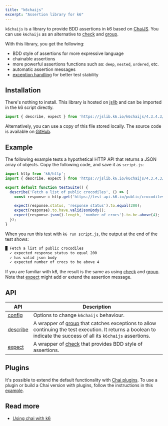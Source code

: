```yaml
---
title: "k6chaijs"
excerpt: "Assertion library for k6"
---
```


`k6chaijs` is a library to provide BDD assertions in k6 based on [ChaiJS](https://www.chaijs.com/). You can use `k6chaijs` as an alternative to [check](/javascript-api/k6/check/) and [group](/javascript-api/k6/group/).

With this library, you get the following:
- BDD style of assertions for more expressive language
- chainable assertions
- more powerful assertions functions such as: `deep`, `nested`, `ordered`, etc.
- automatic assertion messages  
- [exception handling](/javascript-api/jslib/k6chaijs/error-handling/) for better test stability 


## Installation

There's nothing to install. This library is hosted on [jslib](https://jslib.k6.io/) and can be imported in the k6 script directly.


<CodeGroup labels={[]}>

```javascript
import { describe, expect } from 'https://jslib.k6.io/k6chaijs/4.3.4.3/index.js';
```

</CodeGroup>

Alternatively, you can use a copy of this file stored locally. The source code is available on [GitHub](https://github.com/grafana/k6-jslib-k6chaijs).

## Example

The following example tests a hypothetical HTTP API that returns a JSON array of objects. Copy the following code, and save it as `script.js`:

<CodeGroup labels={[]}>

```javascript
import http from 'k6/http';
import { describe, expect } from 'https://jslib.k6.io/k6chaijs/4.3.4.3/index.js';

export default function testSuite() {
  describe('Fetch a list of public crocodiles', () => {
    const response = http.get('https://test-api.k6.io/public/crocodiles');

    expect(response.status, 'response status').to.equal(200);
    expect(response).to.have.validJsonBody();
    expect(response.json().length, 'number of crocs').to.be.above(4);
  });
}
```

</CodeGroup>

When you run this test with `k6 run script.js`, the output at the end of the test shows:

```bash
█ Fetch a list of public crocodiles
  ✓ expected response status to equal 200
  ✓ has valid json body
  ✓ expected number of crocs to be above 4
```

If you are familiar with k6, the result is the same as using [check](/javascript-api/k6/check/) and [group](/javascript-api/k6/group/). Note that [expect](/javascript-api/jslib/k6chaijs/expect/) might add or extend the assertion message.

## API

| API | Description |
| -------- | ----------- |
| [config](/javascript-api/jslib/k6chaijs/config/)  | Options to change `k6chaijs` behaviour.  |
| [describe](/javascript-api/jslib/k6chaijs/describe/)  | A wrapper of [group](/javascript-api/k6/group/) that catches exceptions to allow continuing the test execution.  It returns a boolean to indicate the success of all its `k6chaijs` assertions. |
| [expect](/javascript-api/jslib/k6chaijs/expect/)  |  A wrapper of [check](/javascript-api/k6/check/) that provides BDD style of assertions. |


## Plugins

It's possible to extend the default functionality with [Chai plugins](https://www.chaijs.com/plugins/).  To use a plugin or build a Chai version with plugins, follow the instructions in this [example](https://community.grafana.com/t/how-to-build-plugins-for-chaijs/97010/3).

## Read more

- [Using chai with k6](https://k6.io/blog/k6-chai-js/)



